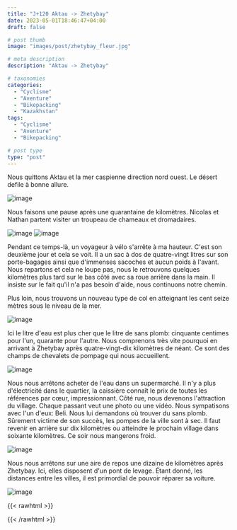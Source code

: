 ```yaml
---
title: "J+120 Aktau -> Zhetybay"
date: 2023-05-01T18:46:47+04:00
draft: false

# post thumb
image: "images/post/zhetybay_fleur.jpg"

# meta description
description: "Aktau -> Zhetybay"

# taxonomies
categories:
  - "Cyclisme" 
  - "Aventure" 
  - "Bikepacking"
  - "Kazakhstan" 
tags:
  - "Cyclisme" 
  - "Aventure" 
  - "Bikepacking" 

# post type
type: "post"
---
```


Nous quittons Aktau et la mer caspienne direction nord ouest. Le désert defile à bonne allure.

![image](../../images/post/zhetybay_propagande.jpg)

Nous faisons une pause après une quarantaine de kilomètres. Nicolas et Nathan partent visiter un troupeau de chameaux et dromadaires. 

![image](../../images/post/zhetybay_dromadaire.jpg)
![image](../../images/post/zhetybay_dromadairetete.jpg)

Pendant ce temps-là, un voyageur à vélo s'arrête à ma hauteur. C'est son deuxième jour et cela se voit. Il a un sac à dos de quatre-vingt litres sur son porte-bagages ainsi que d'immenses sacoches et aucun poids à l'avant. Nous repartons et cela ne loupe pas, nous le retrouvons quelques kilomètres plus tard sur le bas côté avec sa roue arrière dans la main. Il insiste sur le fait qu'il n'a pas besoin d'aide, nous continuons notre chemin. 


Plus loin, nous trouvons un nouveau type de col en atteignant les cent seize mètres sous le niveau de la mer. 

![image](../../images/post/zhetybay_116.jpg)

Ici le litre d'eau est plus cher que le litre de sans plomb: cinquante centimes pour l'un, quarante pour l'autre. Nous comprenons très vite pourquoi en arrivant à Zhetybay après quatre-vingt-dix kilomètres de néant. Ce sont des champs de chevalets de pompage qui nous accueillent.

![image](../../images/post/zhetybay_cheval.jpg)

Nous nous arrêtons acheter de l'eau dans un supermarché. Il n'y a plus d'électricité dans le quartier, la caissière connaît le prix de toutes les références par cœur, impressionnant. Côté rue, nous devenons l'attraction du village. Chaque passant veut une photo ou une vidéo. Nous sympatisons avec l'un d'eux: Beli. Nous lui demandons où trouver du sans plomb. Sûrement victime de son succès, les pompes de la ville sont à sec. Il faut revenir en arrière sur dix kilomètres ou atteindre le prochain village dans soixante kilomètres. Ce soir nous mangerons froid. 

![image](../../images/post/zhetybay_belly.jpg)

Nous nous arrêtons sur une aire de repos une dizaine de kilomètres après Zhetybay. Ici, elles disposent d'un pont de levage. Étant donné, les distances entre les villes, il est primordial de pouvoir réparer sa voiture. 

![image](../../images/post/zhetybay_banc.jpg)

{{< rawhtml >}} 
<div class="strava-embed-placeholder" data-embed-type="activity" data-embed-id="8990773532"></div><script src="https://strava-embeds.com/embed.js"></script>
{{< /rawhtml >}} 
